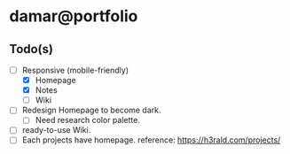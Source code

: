 # damar@portfolio

## Todo(s)

- [ ] Responsive (mobile-friendly)
  - [x] Homepage
  - [x] Notes
  - [ ] Wiki
- [ ] Redesign Homepage to become dark.
  - [ ] Need research color palette.
- [ ] ready-to-use Wiki.
- [ ] Each projects have homepage. reference: https://h3rald.com/projects/